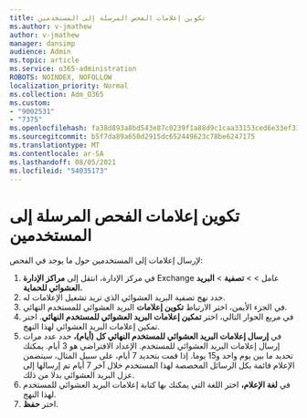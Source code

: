 ```yaml
---
title: تكوين إعلامات الفحص المرسلة إلى المستخدمين
ms.author: v-jmathew
author: v-jmathew
manager: dansimp
audience: Admin
ms.topic: article
ms.service: o365-administration
ROBOTS: NOINDEX, NOFOLLOW
localization_priority: Normal
ms.collection: Adm_O365
ms.custom:
- "9002531"
- "7375"
ms.openlocfilehash: fa38d893a8bd543e87c0239f1a88d9c1caa33153ced6e33ef31c309be8989e95
ms.sourcegitcommit: b5f7da89a650d2915dc652449623c78be6247175
ms.translationtype: MT
ms.contentlocale: ar-SA
ms.lasthandoff: 08/05/2021
ms.locfileid: "54035173"
---
```

# <a name="configure-quarantine-notifications-sent-to-users"></a>تكوين إعلامات الفحص المرسلة إلى المستخدمين

لإرسال إعلامات إلى المستخدمين حول ما يوجد في الفحص:

1. في مركز الإدارة، انتقل إلى **مراكز الإدارة** Exchange عامل  >    >  **تصفية**  >  **البريد العشوائي للحماية.**
2. حدد نهج تصفية البريد العشوائي الذي تريد تشغيل الإعلامات له.
3. في الجزء الأيمن، اختر الارتباط **تكوين إعلامات** البريد العشوائي للمستخدم النهائي.
4. في مربع الحوار التالي، اختر **تمكين إعلامات البريد العشوائي للمستخدم النهائي**. اختر تمكين إعلامات البريد العشوائي لهذا النهج.
5. في **إرسال إعلامات البريد العشوائي للمستخدم النهائي كل (أيام)،** حدد عدد مرات إرسال إعلامات البريد العشوائي للمستخدم. الإعداد الافتراضي هو 3 أيام. يمكنك تحديد ما بين يوم واحد و15 يوما. إذا قمت بتحديد 7 أيام، على سبيل المثال، سيتضمن الإعلام قائمة بكل الرسائل المخصصة لهذا المستخدم خلال آخر 7 أيام تم إرسالها إلى عزل البريد العشوائي بدلا من ذلك.
6. في **لغة الإعلام،** اختر اللغة التي يمكنك بها كتابة إعلامات البريد العشوائي للمستخدم لهذا النهج.
7. اختر **حفظ**.
